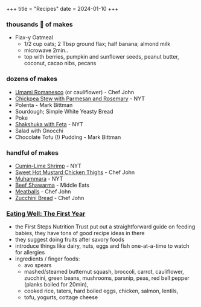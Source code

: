 +++
title = "Recipes"
date = 2024-01-10
+++

### thousands :exploding_head: of makes
- Flax-y Oatmeal
  - 1/2 cup oats; 2 Tbsp ground flax; half banana; almond milk
  - microwave 2min..
  - top with berries, pumpkin and sunflower seeds, peanut butter, coconut, cacao nibs, pecans


### dozens of makes
- [Umami Romanesco](https://www.allrecipes.com/recipe/281570/roasted-roman-style-romanesco/) (or cauliflower) - Chef John
- [Chickpea Stew with Parmesan and Rosemary](https://cooking.nytimes.com/recipes/1013535-chickpea-vegetable-soup-with-parmesan-rosemary-and-lemon) - NYT
- Polenta - Mark Bittman
- Sourdough; Simple White Yeasty Bread
- Poke
- [Shakshuka with Feta](https://cooking.nytimes.com/recipes/1014721-shakshuka-with-feta) - NYT
- Salad with Gnocchi
- Chocolate Tofu (!) Pudding - Mark Bittman


### handful of makes
- [Cumin-Lime Shrimp](https://cooking.nytimes.com/recipes/1019629-cumin-lime-shrimp-with-ginger) - NYT
- [Sweet Hot Mustard Chicken Thighs](https://www.allrecipes.com/recipe/233170/sweet-hot-mustard-chicken-thighs/) - Chef John
- [Muhammara](https://cooking.nytimes.com/recipes/1017492-muhammara-red-pepper-and-walnut-spread) - NYT
- [Beef Shawarma](https://www.youtube.com/watch?v=tWybyH21dCM) - Middle Eats
- [Meatballs](https://foodwishes.blogspot.com/2007/02/italian-meatballs-lets-get-rolling.html) - Chef John
- [Zucchini Bread](https://www.allrecipes.com/recipe/285397/chef-johns-zucchini-bread/) - Chef John


### [Eating Well: The First Year](https://www.firststepsnutrition.org/eating-well-in-the-first-year)
- the First Steps Nutrition Trust put out a straightforward guide on feeding babies,
they have tons of good recipe ideas in there
- they suggest doing fruits after savory foods
- introduce things like dairy, nuts, eggs and fish one-at-a-time to watch for allergies
- ingredients / finger foods:
    - avo spears
    - mashed/steamed butternut squash, broccoli, carrot, cauliflower, zucchini, green beans,
    mushrooms, parsnip, peas,
    red bell pepper (planks boiled for 20min),
    - cooked rice, taters, hard boiled eggs, chicken, salmon, lentils,
    - tofu, yogurts, cottage cheese
